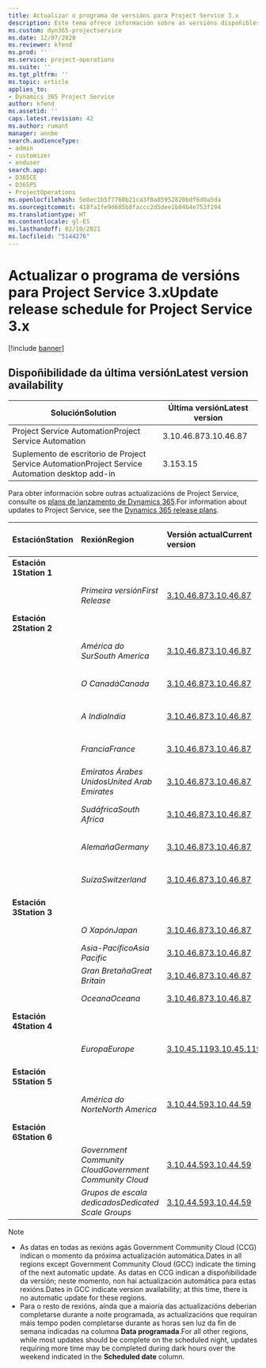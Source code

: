 ```yaml
---
title: Actualizar o programa de versións para Project Service 3.x
description: Este tema ofrece información sobre as versións dispoñibles e próximas de Dynamics 365 Project Service Automation.
ms.custom: dyn365-projectservice
ms.date: 12/07/2020
ms.reviewer: kfend
ms.prod: ''
ms.service: project-operations
ms.suite: ''
ms.tgt_pltfrm: ''
ms.topic: article
applies_to:
- Dynamics 365 Project Service
author: kfend
ms.assetid: ''
caps.latest.revision: 42
ms.author: rumant
manager: annbe
search.audienceType:
- admin
- customizer
- enduser
search.app:
- D365CE
- D365PS
- ProjectOperations
ms.openlocfilehash: 5e8ec1b5f7760b21ca3f0a85952820bdf6d0a5da
ms.sourcegitcommit: 418fa1fe9d605b8faccc2d5dee1b04b4e753f194
ms.translationtype: HT
ms.contentlocale: gl-ES
ms.lasthandoff: 02/10/2021
ms.locfileid: "5144276"
---
```

# <a name="update-release-schedule-for-project-service-3x"></a><span data-ttu-id="2ce25-103">Actualizar o programa de versións para Project Service 3.x</span><span class="sxs-lookup"><span data-stu-id="2ce25-103">Update release schedule for Project Service 3.x</span></span>

[!include [banner](../includes/psa-now-project-operations.md)]

## <a name="latest-version-availability"></a><span data-ttu-id="2ce25-104">Dispoñibilidade da última versión</span><span class="sxs-lookup"><span data-stu-id="2ce25-104">Latest version availability</span></span>

| <span data-ttu-id="2ce25-105">Solución</span><span class="sxs-lookup"><span data-stu-id="2ce25-105">Solution</span></span>  | <span data-ttu-id="2ce25-106">Última versión</span><span class="sxs-lookup"><span data-stu-id="2ce25-106">Latest version</span></span> |
|-------|----|
| <span data-ttu-id="2ce25-107">Project Service Automation</span><span class="sxs-lookup"><span data-stu-id="2ce25-107">Project Service Automation</span></span>    | <span data-ttu-id="2ce25-108">3.10.46.87</span><span class="sxs-lookup"><span data-stu-id="2ce25-108">3.10.46.87</span></span> |
| <span data-ttu-id="2ce25-109">Suplemento de escritorio de Project Service Automation</span><span class="sxs-lookup"><span data-stu-id="2ce25-109">Project Service Automation desktop add-in</span></span>                | <span data-ttu-id="2ce25-110">3.15</span><span class="sxs-lookup"><span data-stu-id="2ce25-110">3.15</span></span>          |

<span data-ttu-id="2ce25-111">Para obter información sobre outras actualizacións de Project Service, consulte os [plans de lanzamento de Dynamics 365](https://docs.microsoft.com/dynamics365/release-plans/).</span><span class="sxs-lookup"><span data-stu-id="2ce25-111">For information about updates to Project Service, see the [Dynamics 365 release plans](https://docs.microsoft.com/dynamics365/release-plans/).</span></span> 

| <span data-ttu-id="2ce25-112">Estación</span><span class="sxs-lookup"><span data-stu-id="2ce25-112">Station</span></span>  | <span data-ttu-id="2ce25-113">Rexión</span><span class="sxs-lookup"><span data-stu-id="2ce25-113">Region</span></span> | <span data-ttu-id="2ce25-114">Versión actual</span><span class="sxs-lookup"><span data-stu-id="2ce25-114">Current version</span></span> | <span data-ttu-id="2ce25-115">Seguinte versión</span><span class="sxs-lookup"><span data-stu-id="2ce25-115">Next version</span></span> |  <span data-ttu-id="2ce25-116">Data programada</span><span class="sxs-lookup"><span data-stu-id="2ce25-116">Scheduled date</span></span>
| :---   | :---   | :---   | :---   |:---   |         
|<span data-ttu-id="2ce25-117"><strong>Estación 1</strong></span><span class="sxs-lookup"><span data-stu-id="2ce25-117"><strong>Station 1</strong></span></span> | |  |  | |
| | <span data-ttu-id="2ce25-118"><i>Primeira versión</i></span><span class="sxs-lookup"><span data-stu-id="2ce25-118"><i>First Release</i></span></span> | [<span data-ttu-id="2ce25-119">3.10.46.87</span><span class="sxs-lookup"><span data-stu-id="2ce25-119">3.10.46.87</span></span>](whats-new-ur-28-5.md) | <span data-ttu-id="2ce25-120">A determinar</span><span class="sxs-lookup"><span data-stu-id="2ce25-120">TBD</span></span> | <span data-ttu-id="2ce25-121">19 de febreiro de 2021</span><span class="sxs-lookup"><span data-stu-id="2ce25-121">February 19, 2021</span></span>
|<span data-ttu-id="2ce25-122"><strong>Estación 2</strong></span><span class="sxs-lookup"><span data-stu-id="2ce25-122"><strong>Station 2</strong></span></span> | |  |  | |
| | <span data-ttu-id="2ce25-123"><i>América do Sur</i></span><span class="sxs-lookup"><span data-stu-id="2ce25-123"><i>South America</i></span></span> | [<span data-ttu-id="2ce25-124">3.10.46.87</span><span class="sxs-lookup"><span data-stu-id="2ce25-124">3.10.46.87</span></span>](whats-new-ur-28-5.md) | <span data-ttu-id="2ce25-125">A determinar</span><span class="sxs-lookup"><span data-stu-id="2ce25-125">TBD</span></span> | <span data-ttu-id="2ce25-126">26 de febreiro de 2021</span><span class="sxs-lookup"><span data-stu-id="2ce25-126">February 26, 2021</span></span>
| | <span data-ttu-id="2ce25-127"><i>O Canadá</i></span><span class="sxs-lookup"><span data-stu-id="2ce25-127"><i>Canada</i></span></span> | [<span data-ttu-id="2ce25-128">3.10.46.87</span><span class="sxs-lookup"><span data-stu-id="2ce25-128">3.10.46.87</span></span>](whats-new-ur-28-5.md) | <span data-ttu-id="2ce25-129">A determinar</span><span class="sxs-lookup"><span data-stu-id="2ce25-129">TBD</span></span> | <span data-ttu-id="2ce25-130">26 de febreiro de 2021</span><span class="sxs-lookup"><span data-stu-id="2ce25-130">February 26, 2021</span></span>
| | <span data-ttu-id="2ce25-131"><i>A India</i></span><span class="sxs-lookup"><span data-stu-id="2ce25-131"><i>India</i></span></span> | [<span data-ttu-id="2ce25-132">3.10.46.87</span><span class="sxs-lookup"><span data-stu-id="2ce25-132">3.10.46.87</span></span>](whats-new-ur-28-5.md) | <span data-ttu-id="2ce25-133">A determinar</span><span class="sxs-lookup"><span data-stu-id="2ce25-133">TBD</span></span> | <span data-ttu-id="2ce25-134">26 de febreiro de 2021</span><span class="sxs-lookup"><span data-stu-id="2ce25-134">February 26, 2021</span></span>
| | <span data-ttu-id="2ce25-135"><i>Francia</i></span><span class="sxs-lookup"><span data-stu-id="2ce25-135"><i>France</i></span></span> | [<span data-ttu-id="2ce25-136">3.10.46.87</span><span class="sxs-lookup"><span data-stu-id="2ce25-136">3.10.46.87</span></span>](whats-new-ur-28-5.md) | <span data-ttu-id="2ce25-137">A determinar</span><span class="sxs-lookup"><span data-stu-id="2ce25-137">TBD</span></span> | <span data-ttu-id="2ce25-138">26 de febreiro de 2021</span><span class="sxs-lookup"><span data-stu-id="2ce25-138">February 26, 2021</span></span>
| | <span data-ttu-id="2ce25-139"><i>Emiratos Árabes Unidos</i></span><span class="sxs-lookup"><span data-stu-id="2ce25-139"><i>United Arab Emirates</i></span></span> | [<span data-ttu-id="2ce25-140">3.10.46.87</span><span class="sxs-lookup"><span data-stu-id="2ce25-140">3.10.46.87</span></span>](whats-new-ur-28-5.md) | <span data-ttu-id="2ce25-141">A determinar</span><span class="sxs-lookup"><span data-stu-id="2ce25-141">TBD</span></span> | <span data-ttu-id="2ce25-142">26 de febreiro de 2021</span><span class="sxs-lookup"><span data-stu-id="2ce25-142">February 26, 2021</span></span>
| | <span data-ttu-id="2ce25-143"><i>Sudáfrica</i></span><span class="sxs-lookup"><span data-stu-id="2ce25-143"><i>South Africa</i></span></span> | [<span data-ttu-id="2ce25-144">3.10.46.87</span><span class="sxs-lookup"><span data-stu-id="2ce25-144">3.10.46.87</span></span>](whats-new-ur-28-5.md) | <span data-ttu-id="2ce25-145">A determinar</span><span class="sxs-lookup"><span data-stu-id="2ce25-145">TBD</span></span> | <span data-ttu-id="2ce25-146">26 de febreiro de 2021</span><span class="sxs-lookup"><span data-stu-id="2ce25-146">February 26, 2021</span></span>
| | <span data-ttu-id="2ce25-147"><i>Alemaña</i></span><span class="sxs-lookup"><span data-stu-id="2ce25-147"><i>Germany</i></span></span> | [<span data-ttu-id="2ce25-148">3.10.46.87</span><span class="sxs-lookup"><span data-stu-id="2ce25-148">3.10.46.87</span></span>](whats-new-ur-28-5.md) | <span data-ttu-id="2ce25-149">A determinar</span><span class="sxs-lookup"><span data-stu-id="2ce25-149">TBD</span></span> | <span data-ttu-id="2ce25-150">26 de febreiro de 2021</span><span class="sxs-lookup"><span data-stu-id="2ce25-150">February 26, 2021</span></span>
| | <span data-ttu-id="2ce25-151"><i>Suíza</i></span><span class="sxs-lookup"><span data-stu-id="2ce25-151"><i>Switzerland</i></span></span> | [<span data-ttu-id="2ce25-152">3.10.46.87</span><span class="sxs-lookup"><span data-stu-id="2ce25-152">3.10.46.87</span></span>](whats-new-ur-28-5.md) | <span data-ttu-id="2ce25-153">A determinar</span><span class="sxs-lookup"><span data-stu-id="2ce25-153">TBD</span></span> | <span data-ttu-id="2ce25-154">26 de febreiro de 2021</span><span class="sxs-lookup"><span data-stu-id="2ce25-154">February 26, 2021</span></span>
|<span data-ttu-id="2ce25-155"><strong>Estación 3</strong></span><span class="sxs-lookup"><span data-stu-id="2ce25-155"><strong>Station 3</strong></span></span> | |  |  | |
| | <span data-ttu-id="2ce25-156"><i>O Xapón</i></span><span class="sxs-lookup"><span data-stu-id="2ce25-156"><i>Japan</i></span></span> | [<span data-ttu-id="2ce25-157">3.10.46.87</span><span class="sxs-lookup"><span data-stu-id="2ce25-157">3.10.46.87</span></span>](whats-new-ur-28-5.md) | <span data-ttu-id="2ce25-158">A determinar</span><span class="sxs-lookup"><span data-stu-id="2ce25-158">TBD</span></span> | <span data-ttu-id="2ce25-159">05 de marzo de 2021</span><span class="sxs-lookup"><span data-stu-id="2ce25-159">March 05, 2021</span></span>
| | <span data-ttu-id="2ce25-160"><i>Asia-Pacífico</i></span><span class="sxs-lookup"><span data-stu-id="2ce25-160"><i>Asia Pacific</i></span></span> | [<span data-ttu-id="2ce25-161">3.10.46.87</span><span class="sxs-lookup"><span data-stu-id="2ce25-161">3.10.46.87</span></span>](whats-new-ur-28-5.md) | <span data-ttu-id="2ce25-162">A determinar</span><span class="sxs-lookup"><span data-stu-id="2ce25-162">TBD</span></span> | <span data-ttu-id="2ce25-163">05 de marzo de 2021</span><span class="sxs-lookup"><span data-stu-id="2ce25-163">March 05, 2021</span></span>
| | <span data-ttu-id="2ce25-164"><i>Gran Bretaña</i></span><span class="sxs-lookup"><span data-stu-id="2ce25-164"><i>Great Britain</i></span></span> | [<span data-ttu-id="2ce25-165">3.10.46.87</span><span class="sxs-lookup"><span data-stu-id="2ce25-165">3.10.46.87</span></span>](whats-new-ur-28-5.md) | <span data-ttu-id="2ce25-166">A determinar</span><span class="sxs-lookup"><span data-stu-id="2ce25-166">TBD</span></span> | <span data-ttu-id="2ce25-167">05 de marzo de 2021</span><span class="sxs-lookup"><span data-stu-id="2ce25-167">March 05, 2021</span></span>
| | <span data-ttu-id="2ce25-168"><i>Oceana</i></span><span class="sxs-lookup"><span data-stu-id="2ce25-168"><i>Oceana</i></span></span> | [<span data-ttu-id="2ce25-169">3.10.46.87</span><span class="sxs-lookup"><span data-stu-id="2ce25-169">3.10.46.87</span></span>](whats-new-ur-28-5.md) | <span data-ttu-id="2ce25-170">A determinar</span><span class="sxs-lookup"><span data-stu-id="2ce25-170">TBD</span></span> | <span data-ttu-id="2ce25-171">05 de marzo de 2021</span><span class="sxs-lookup"><span data-stu-id="2ce25-171">March 05, 2021</span></span>
|<span data-ttu-id="2ce25-172"><strong>Estación 4</strong></span><span class="sxs-lookup"><span data-stu-id="2ce25-172"><strong>Station 4</strong></span></span> | |  |  | |
| | <span data-ttu-id="2ce25-173"><i>Europa</i></span><span class="sxs-lookup"><span data-stu-id="2ce25-173"><i>Europe</i></span></span> | [<span data-ttu-id="2ce25-174">3.10.45.119</span><span class="sxs-lookup"><span data-stu-id="2ce25-174">3.10.45.119</span></span>](whats-new-ur-27-5.md) | [<span data-ttu-id="2ce25-175">3.10.46.87</span><span class="sxs-lookup"><span data-stu-id="2ce25-175">3.10.46.87</span></span>](whats-new-ur-28-5.md) | <span data-ttu-id="2ce25-176">19 de febreiro de 2021</span><span class="sxs-lookup"><span data-stu-id="2ce25-176">February 19, 2021</span></span>
|<span data-ttu-id="2ce25-177"><strong>Estación 5</strong></span><span class="sxs-lookup"><span data-stu-id="2ce25-177"><strong>Station 5</strong></span></span> | |  |  | |
| | <span data-ttu-id="2ce25-178"><i>América do Norte</i></span><span class="sxs-lookup"><span data-stu-id="2ce25-178"><i>North America</i></span></span> | [<span data-ttu-id="2ce25-179">3.10.44.59</span><span class="sxs-lookup"><span data-stu-id="2ce25-179">3.10.44.59</span></span>](whats-new-ur-26.md) | [<span data-ttu-id="2ce25-180">3.10.45.119</span><span class="sxs-lookup"><span data-stu-id="2ce25-180">3.10.45.119</span></span>](whats-new-ur-27-5.md) | <span data-ttu-id="2ce25-181">12 de febreiro de 2021</span><span class="sxs-lookup"><span data-stu-id="2ce25-181">February 12, 2021</span></span>
|<span data-ttu-id="2ce25-182"><strong>Estación 6</strong></span><span class="sxs-lookup"><span data-stu-id="2ce25-182"><strong>Station 6</strong></span></span> | |  |  | |
| | <span data-ttu-id="2ce25-183"><i>Government Community Cloud</i></span><span class="sxs-lookup"><span data-stu-id="2ce25-183"><i>Government Community Cloud</i></span></span> | [<span data-ttu-id="2ce25-184">3.10.44.59</span><span class="sxs-lookup"><span data-stu-id="2ce25-184">3.10.44.59</span></span>](whats-new-ur-26.md) | [<span data-ttu-id="2ce25-185">3.10.45.119</span><span class="sxs-lookup"><span data-stu-id="2ce25-185">3.10.45.119</span></span>](whats-new-ur-27-5.md) | <span data-ttu-id="2ce25-186">12 de febreiro de 2021</span><span class="sxs-lookup"><span data-stu-id="2ce25-186">February 12, 2021</span></span>
| | <span data-ttu-id="2ce25-187"><i>Grupos de escala dedicados</i></span><span class="sxs-lookup"><span data-stu-id="2ce25-187"><i>Dedicated Scale Groups</i></span></span> | [<span data-ttu-id="2ce25-188">3.10.44.59</span><span class="sxs-lookup"><span data-stu-id="2ce25-188">3.10.44.59</span></span>](whats-new-ur-26.md) | [<span data-ttu-id="2ce25-189">3.10.45.119</span><span class="sxs-lookup"><span data-stu-id="2ce25-189">3.10.45.119</span></span>](whats-new-ur-27-5.md) | <span data-ttu-id="2ce25-190">19 de febreiro de 2021</span><span class="sxs-lookup"><span data-stu-id="2ce25-190">February 19, 2021</span></span>

>[!Note]
> - <span data-ttu-id="2ce25-191">As datas en todas as rexións agás Government Community Cloud (CCG) indican o momento da próxima actualización automática.</span><span class="sxs-lookup"><span data-stu-id="2ce25-191">Dates in all regions except Government Community Cloud (GCC) indicate the timing of the next automatic update.</span></span> <span data-ttu-id="2ce25-192">As datas en CCG indican a dispoñibilidade da versión; neste momento, non hai actualización automática para estas rexións.</span><span class="sxs-lookup"><span data-stu-id="2ce25-192">Dates in GCC indicate version availability; at this time, there is no automatic update for these regions.</span></span>
> - <span data-ttu-id="2ce25-193">Para o resto de rexións, aínda que a maioría das actualizacións deberían completarse durante a noite programada, as actualizacións que requiran máis tempo poden completarse durante as horas sen luz da fin de semana indicadas na columna **Data programada**.</span><span class="sxs-lookup"><span data-stu-id="2ce25-193">For all other regions, while most updates should be complete on the scheduled night, updates requiring more time may be completed during dark hours over the weekend indicated in the **Scheduled date** column.</span></span>
